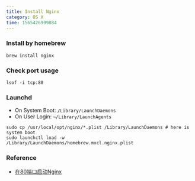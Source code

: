 ```yaml
---
title: Install Nginx
category: OS X
time: 1565426999884
---
```

### Install by homebrew

```
brew install nginx
```

### Check port usage

```
lsof -i tcp:80
```

### Launchd

+ On System Boot: `/Library/LaunchDaemons`
+ On User Login: `~/Library/LaunchAgents`

```shell
sudo cp /usr/local/opt/nginx/*.plist /Library/LaunchDaemons # here is system boot
sudo launchctl load -w /Library/LaunchDaemons/homebrew.mxcl.nginx.plist
```

### Reference

+ [在80端口启动Nginx](https://www.cnblogs.com/kavlez/p/start-nginx-on-port-80-at-os-x.html)
